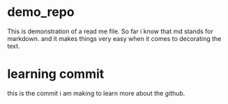 # demo_repo

This is demonstration of a read me file. So far i know that md stands for markdown. and it makes things very easy when it comes to decorating the text. 

# learning commit
this is the commit i am making to learn more about the github.